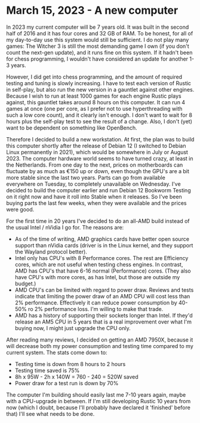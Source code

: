 # March 15, 2023 - A new computer

In 2023 my current computer will be 7 years old. It was built in the second
half of 2016 and it has four cores and 32 GB of RAM. To be honest, for all
of my day-to-day use this system would still be sufficient. I do not play
many games: The Witcher 3 is still the most demanding game I own (if you
don't count the next-gen update), and it runs fine on this system. If it
hadn't been for chess programming, I wouldn't have considered an update for
another 1-3 years.

However, I did get into chess programming, and the amount of required
testing and tuning is slowly increasing. I have to test each version of
Rustic in self-play, but also run the new version in a gauntlet against
other engines. Because I wish to run at least 1000 games for each engine
Rustic plays against, this gauntlet takes around 8 hours on this computer.
It can run 4 games at once (one per core, as I prefer not to use
hyperthreading with such a low core count), and it clearly isn't enough. I
don't want to wait for 8 hours plus the self-play test to see the result of
a change. Also, I don't (yet) want to be dependent on something like
OpenBench.

Therefore I decided to build a new workstation. At first, the plan was to
build this computer shortly after the release of Debian 12 (I switched to
Debian Linux permanently in 2021), which would be somewhere in July or
August 2023. The computer hardware world seems to have turned crazy, at
least in the Netherlands. From one day to the next, prices on motherboards
can fluctuate by as much as €150 up or down, even though the GPU's are a
bit more stable since the last two years. Parts can go from available
everywhere on Tuesday, to completely unavailable on Wednesday. I've decided
to build the computer earlier and run Debian 12 Bookworm Testing on it
right now and have it roll into Stable when it releases. So I've been
buying parts the last few weeks, when they were available and the prices
were good.

For the first time in 20 years I've decided to do an all-AMD build instead
of the usual Intel / nVidia I go for. The reasons are:

- As of the time of writing, AMD graphics cards have better open source
  support than nVidia cards (driver is in the Linux kernel, and they
  support the Wayland protocol better).
- Intel only has CPU's with 8 Performance cores. The rest are Efficiency
  cores, which are not useful when testing chess engines. In contrast, AMD
  has CPU's that have 6-16 normal (Performance) cores. (They also have
  CPU's with more cores, as has Intel, but those are outside my budget.)
- AMD CPU's can be limited with regard to power draw. Reviews and tests
  indicate that limiting the power draw of an AMD CPU will cost less than
  2% performance. Effectively it can reduce power consumption by 40-50% ro
  2% performance loss. I'm willing to make that trade.
- AMD has a history of supporting their sockets longer than Intel. If
  they'd release an AM5 CPU in 5 years that is a real improvement over what
  I'm buying now, I might just upgrade the CPU only.

After reading many reviews, I decided on getting an AMD 7950X, because it
will decrease both my power consumption and testing time compared to my
current system. The stats come down to:

- Testing time is down from 8 hours to 2 hours
- Testing time saved is 75%
- 8h x 95W - 2h x 140W = 760 - 240 = 520W saved
- Power draw for a test run is down by 70%

The computer I'm building should easily last me 7-10 years again, maybe
with a CPU-upgrade in between. If I'm still developing Rustic 10 years from
now (which I doubt, because I'll probably have declared it 'finished'
before that) I'll see what needs to be done.
